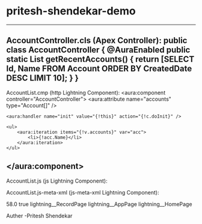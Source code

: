 # pritesh-shendekar-demo

-------------------------------------------------------------------------------------------------------
AccountController.cls (Apex Controller):
public class AccountController {
    @AuraEnabled
    public static List<Account> getRecentAccounts() {
        return [SELECT Id, Name FROM Account ORDER BY CreatedDate DESC LIMIT 10];
    }
}
-----------------------------------------------------------------------------------------------------
AccountList.cmp (http Lightning Component):
<aura:component controller="AccountController">
    <aura:attribute name="accounts" type="Account[]" />
    
    <aura:handler name="init" value="{!this}" action="{!c.doInit}" />
    
    <ul>
        <aura:iteration items="{!v.accounts}" var="acc">
            <li>{!acc.Name}</li>
        </aura:iteration>
    </ul>
</aura:component>
------------------------------------------------------------------------------------------------------
AccountList.js (js Lightning Component):
<template>
   ({
    doInit: function(component, event, helper) {
        
        var action = component.get("c.getRecentAccounts");
        
        action.setCallback(this, function(response) {
            var state = response.getState();
            if (state === "SUCCESS") {
                component.set("v.accounts", response.getReturnValue());
            }
        })
        $A.enqueueAction(action);   
      
}
})
</template>
------------------------------------------------------------------------------------------------------------
AccountList.js-meta-xml (js-meta-xml Lightning Component):
<?xml version="1.0" encoding="UTF-8"?>
<LightningComponentBundle xmlns="http://soap.sforce.com/2006/04/metadata">
    <apiVersion>58.0</apiVersion>
    <isExposed>true</isExposed>
	<targets>
		<target>lightning__RecordPage</target>
		<target>lightning__AppPage</target>
		<target>lightning__HomePage</target>
	</targets>
</LightningComponentBundle>

Auther -Pritesh Shendekar
